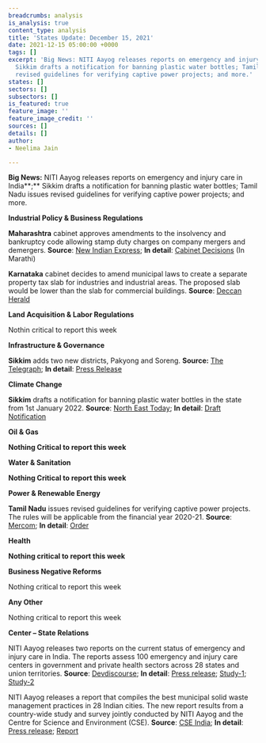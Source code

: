 ```yaml
---
breadcrumbs: analysis
is_analysis: true
content_type: analysis
title: 'States Update: December 15, 2021'
date: 2021-12-15 05:00:00 +0000
tags: []
excerpt: 'Big News: NITI Aayog releases reports on emergency and injury care in India;
  Sikkim drafts a notification for banning plastic water bottles; Tamil Nadu issues
  revised guidelines for verifying captive power projects; and more.'
states: []
sectors: []
subsectors: []
is_featured: true
feature_image: ''
feature_image_credit: ''
sources: []
details: []
author:
- Neelima Jain

---
```

**Big News:** NITI Aayog releases reports on emergency and injury care in India**;** Sikkim drafts a notification for banning plastic water bottles; Tamil Nadu issues revised guidelines for verifying captive power projects; and more.

**Industrial Policy & Business Regulations**

**Maharashtra** cabinet approves amendments to the insolvency and bankruptcy code allowing stamp duty charges on company mergers and demergers. **Source**: [New Indian Express](https://www.newindianexpress.com/nation/2021/dec/08/maharashtra-govt-to-amend-law-to-charge-stamp-duty-on-approved-plans-of-company-merger-demerger-2393295.html); **In detail**: [Cabinet Decisions](https://www.maharashtra.gov.in/Site/upload/CabinetDecision/English/08-12-2021%20Cabinet%20Decision%20(Meeting%20No.91).pdf) (In Marathi)

**Karnataka** cabinet decides to amend municipal laws to create a separate property tax slab for industries and industrial areas. The proposed slab would be lower than the slab for commercial buildings. **Source**: [Deccan Herald](https://www.deccanherald.com/state/top-karnataka-stories/separate-property-tax-for-industries-in-karnataka-soon-1059214.html)

**Land Acquisition & Labor Regulations**

Nothin critical to report this week

**Infrastructure & Governance**

**Sikkim** adds two new districts, Pakyong and Soreng. **Source:** [The Telegraph](https://www.telegraphindia.com/states/two-new-districts-to-be-created-in-sikkim/cid/1842637); **In detail**: [Press Release](https://sikkim.gov.in/uploads/SikkimHerald/English_8Dec_0_20211208.pdf)

**Climate Change**

**Sikkim** drafts a notification for banning plastic water bottles in the state from 1st January 2022. **Source**: [North East Today](https://www.northeasttoday.in/2021/12/11/draft-notification-approved-on-banning-plastic-water-bottles-in-state-of-sikkim/); **In detail**: [Draft Notification](http://sikenvis.nic.in/WriteReadData/UserFiles/file/Draft%20Notification_Plastic%20Water%20Bottles.pdf?fbclid=IwAR21LQtn5f5C3mhuNNfNTLljAwq7FXPJvQ3XZHwDgnVG7iPx9XiZzNbA0cg)

**Oil & Gas**

**Nothing Critical to report this week**

**Water & Sanitation**

**Nothing Critical to report this week**

**Power & Renewable Energy**

**Tamil Nadu** issues revised guidelines for verifying captive power projects. The rules will be applicable from the financial year 2020-21. **Source**: [Mercom](https://mercomindia.com/tamil-nadu-issues-revised-guidelines-captive-power/); **In detail**: [Order](http://www.tnerc.gov.in/PressRelease/files/PR-021220211536Eng.pdf)

**Health**

**Nothing critical to report this week**

**Business Negative Reforms**

Nothing critical to report this week

**Any Other**

Nothing critical to report this week

**Center – State Relations**

NITI Aayog releases two reports on the current status of emergency and injury care in India. The reports assess 100 emergency and injury care centers in government and private health sectors across 28 states and union territories. **Source**: [Devdiscourse](https://www.devdiscourse.com/article/headlines/1841956-niti-aayog-releases-reports-on-country-level-status-of-emergency-and-injury-care); **In detail**: [Press release](https://pib.gov.in/PressReleasePage.aspx?PRID=1780041); [Study-1](https://www.niti.gov.in/sites/default/files/2021-12/AIIMS_STUDY_1.pdf); [Study-2](https://www.niti.gov.in/sites/default/files/2021-12/AIIMS_STUDY_2_0.pdf)

NITI Aayog releases a report that compiles the best municipal solid waste management practices in 28 Indian cities. The new report results from a country-wide study and survey jointly conducted by NITI Aayog and the Centre for Science and Environment (CSE). **Source**: [CSE India](https://www.cseindia.org/cse-and-niti-aayog-release-waste-wise-cities-compendium-of-best-practices-in-municipal-solid-waste-management-11074); **In detail**: [Press release](https://pib.gov.in/PressReleasePage.aspx?PRID=1778734); [Report](https://www.cseindia.org/how-are-indian-cities-managing-their-waste--11071)